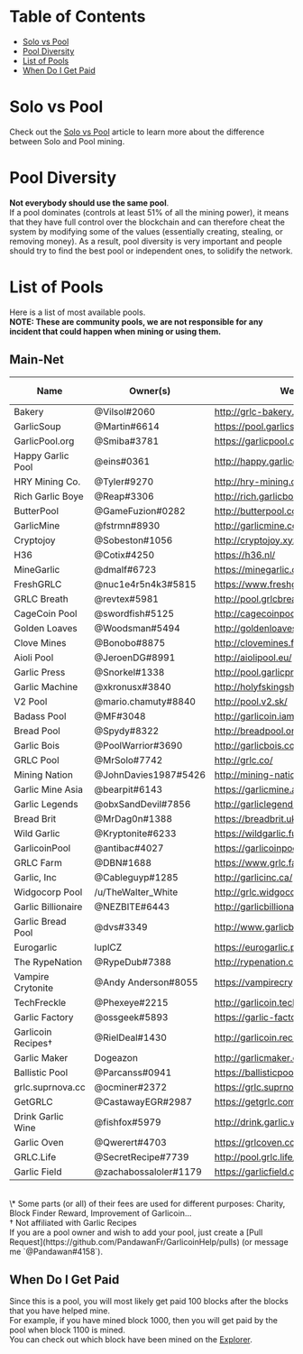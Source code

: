 # Table of Contents
- [Solo vs Pool](#solo-vs-pool)
- [Pool Diversity](#pool-diversity)
- [List of Pools](#list-of-pools)
- [When Do I Get Paid](#when-do-i-get-paid)

# Solo vs Pool
Check out the [Solo vs Pool](how-to-mine.html#solo-vs-pool) article to learn more about the difference between Solo and Pool mining.

# Pool Diversity
**Not everybody should use the same pool**.  
If a pool dominates (controls at least 51% of all the mining power), it means that they have full control over the blockchain and can therefore cheat the system by modifying some of the values (essentially creating, stealing, or removing money). As a result, pool diversity is very important and people should try to find the best pool or independent ones, to solidify the network.

# List of Pools
Here is a list of most available pools.  
**NOTE: These are community pools, we are not responsible for any incident that could happen when mining or using them.**

## Main-Net
| Name               | Owner(s)             | Website                                 | Pool Fee | Address                                           |
|--------------------|----------------------|-----------------------------------------|----------|---------------------------------------------------|
| Bakery             | @Vilsol#2060         | http://grlc-bakery.fun/                 | 1%       | stratum+tcp://pool.grlc-bakery.fun:3333           |
| GarlicSoup         | @Martin#6614         | https://pool.garlicsoup.xyz             | 1%**\*** | stratum+tcp://us.pool.garlicsoup.xyz:3333         |
| GarlicPool.org     | @Smiba#3781          | https://garlicpool.org                  | 1%       | stratum+tcp://stratum.garlicpool.org:3333         |
| Happy Garlic Pool  | @eins#0361           | http://happy.garlicoin.fun              | 0.5%     | stratum+tcp://happy.garlicoin.fun:3210            |
| HRY Mining Co.     | @Tyler#9270          | http://hry-mining.co/                   | 0.5%     | stratum+tcp://hry-mining.co:3032                  |
| Rich Garlic Boye   | @Reap#3306           | http://rich.garlicboye.com/             | 1%       | stratum+tcp://rich.garlicboye.com:3333            |
| ButterPool         | @GameFuzion#0282     | http://butterpool.com/                  | 0.75%    | stratum+tcp://butterpool.com:3032                 |
| GarlicMine         | @fstrmn#8930         | http://garlicmine.com                   | 0.42%    | stratum+tcp://garlicmine.com:3333                 |
| Cryptojoy          | @Sobeston#1056       | http://cryptojoy.xyz                    | 0.5%     | stratum+tcp://pool.cryptojoy.xyz:3333             |
| H36                | @Cotix#4250          | https://h36.nl/                         | 0%       | stratum+tcp://h36.nl:3333                         |
| MineGarlic         | @dmalf#6723          | https://minegarlic.com/                 | 1%       | stratum+tcp://pool.minegarlic.com:3032            |
| FreshGRLC          | @nuc1e4r5n4k3#5815   | https://www.freshgarlicblocks.net/      | 0%       | stratum+tcp://freshgarlicblocks.net:3032          |
| GRLC Breath        | @revtex#5981         | http://pool.grlcbreath.com/             | 0.5%     | stratum+tcp://pool.grlcbreath.com:3032            |
| CageCoin Pool      | @swordfish#5125      | http://cagecoinpool.com                 | 1%       | stratum+tcp://cagecoinpool.com:3334               |
| Golden Loaves      | @Woodsman#5494       | http://goldenloaves.xyz/                | 0.5%     | stratum+tcp://goldenloaves.xyz:3333               |
| Clove Mines        | @Bonobo#8875         | http://clovemines.fun/                  | 0.05%    | stratum+tcp://clovemines.fun:3333                 |
| Aioli Pool         | @JeroenDG#8991       | http://aiolipool.eu/                    | 0.5%     | stratum+tcp://mine.aiolipool.eu:3333              |
| Garlic Press       | @Snorkel#1338        | http://pool.garlicpress.eu/             | 0%       | stratum+tcp://pool.garlicpress.eu:3333            |
| Garlic Machine     | @xkronusx#3840       | http://holyfskingshtareyouserious.com/  | 0.5%     | stratum+tcp://garlicmachine.redirectme.net:3032   |
| V2 Pool            | @mario.chamuty#8840  | http://pool.v2.sk/                      | 0.5%     | stratum+tcp://pool.v2.sk:3433                     |
| Badass Pool        | @MF#3048             | http://garlicoin.iambadass.com/         | 0.69%    | stratum+tcp://garlicoin.iambadass.com:3333        |
| Bread Pool         | @Spydy#8322          | http://breadpool.org/                   | 0%       | stratum+tcp://breadpool.org:3333                  |
| Garlic Bois        | @PoolWarrior#3690    | http://garlicbois.com/                  | 0.25%    | stratum+tcp://garlicbois.com:3333                 |
| GRLC Pool          | @MrSolo#7742         | http://grlc.co/                         | 0%       | stratum+tcp://grlc.co:3032                        |
| Mining Nation      | @JohnDavies1987#5426 | http://mining-nation.ml/                | 0.5%     | stratum+tcp://mining-nation.ml:4008               |
| Garlic Mine Asia   | @bearpit#6143        | https://garlicmine.asia/                | 0.5%     | stratum+tcp://pool.garlicmine.asia:3333           |
| Garlic Legends     | @obxSandDevil#7856   | http://garliclegends.xyz/               | 0.20%    | stratum+tcp://garliclegends.ml:3333               |
| Bread Brit         | @MrDag0n#1388        | https://breadbrit.uk/                   | 0.33%    | stratum+tcp://pool.breadbrit.uk:3333              |
| Wild Garlic        | @Kryptonite#6233     | https://wildgarlic.fun/                 | 0%       | stratum+tcp://eu.wildgarlic.fun:3333              |
| GarlicoinPool      | @antibac#4027        | https://garlicoinpool.com/              | 0.5%     | stratum+tcp://garlicoinpool.com:3333              |
| GRLC Farm          | @DBN#1688            | https://www.grlc.farm                   | 0.5%     | stratum+tcp://grlc.farm:3333                      |
| Garlic, Inc        | @Cableguyp#1285      | http://garlicinc.ca/                    | 0.75%    | stratum+tcp:/garlicinc.ca:3333                    |
| Widgocorp Pool     | /u/TheWalter_White   | http://grlc.widgocorp.com               | 0%       | stratum+tcp://stratum.grlc.widgocorp.com:3333     |
| Garlic Billionaire | @NEZBITE#6443        | http://garlicbillionaire.com/           | 3%**\*** | stratum+tcp://garlicbillionaire.com:3032          |
| Garlic Bread Pool  | @dvs#3349            | http://www.garlicbread.xyz/             | 1%**\*** | stratum+tcp://stratum.garlicbread.xyz:3032        |
| Eurogarlic         | luplCZ               | https://eurogarlic.pw/                  | 0.8%     | stratum+tcp://mine.eurogarlic.pw:3333             |
| The RypeNation     | @RypeDub#7388        | http://rypenation.club/                 | 1%       | stratum+tcp://pool.rypenation.club:3333           |
| Vampire Crytonite  | @Andy Anderson#8055  | https://vampirecryptonite.allgamer.net/ | 0.25%    | stratum+tcp://vampirecryptonite.allgamer.net:3333 |
| TechFreckle        | @Phexeye#2215        | http://garlicoin.techfreckle.com/       | 1%       | stratum+tcp://garlicoin.techfreckle.com:3333      |
| Garlic Factory     | @ossgeek#5893        | https://garlic-factory.fun/             | 0%       | stratum+tcp://pool.garlic-factory.fun:3333        |
| Garlicoin Recipes† | @RielDeal#1430       | http://garlicoin.recipes/               | 1%       | stratum+tcp://garlicoin.recipes:3032              |
| Garlic Maker       | Dogeazon             | http://garlicmaker.com/                 | 1%       | stratum+tcp://159.89.153.59:3256                  |
| Ballistic Pool     | @Parcanss#0941       | https://ballisticpool.net/              | 0.4%     | stratum+tcp://ballisticpool.net:3333              |
| grlc.suprnova.cc   | @ocminer#2372        | https://grlc.suprnova.cc/               | 1%       | stratum+tcp://grlc.suprnova.cc:8600               |
| GetGRLC            | @CastawayEGR#2987    | https://getgrlc.com/                    | 0.1%     | stratum+tcp://us.getgrlc.com:3005                 |
| Drink Garlic Wine  | @fishfox#5979        | http://drink.garlic.wine                | 0%       | stratum+tcp://drink.garlic.wine:3333              |
| Garlic Oven        | @Qwerert#4703        | https://grlcoven.com/                   | 0%       | stratum+tcp://grlcoven.com:3333                   |
| GRLC.Life          | @SecretRecipe#7739   | http://pool.grlc.life/                  | 0.8%     | stratum+tcp://pool.grlc.life:3333                 |  
| Garlic Field       | @zachabossaloler#1179 | https://garlicfield.ovh/               | 1%       | stratum+tcp://garlicfield.ovh:3333                |  

<br>
\* Some parts (or all) of their fees are used for different purposes: Charity, Block Finder Reward, Improvement of Garlicoin...
<br>
† Not affiliated with Garlic Recipes
<br>
If you are a pool owner and wish to add your pool, just create a [Pull Request](https://github.com/PandawanFr/GarlicoinHelp/pulls) (or message me `@Pandawan#4158`).

## When Do I Get Paid
Since this is a pool, you will most likely get paid 100 blocks after the blocks that you have helped mine.  
For example, if you have mined block 1000, then you will get paid by the pool when block 1100 is mined.  
You can check out which block have been mined on the [Explorer](http://explorer.garlicoin.io/).
